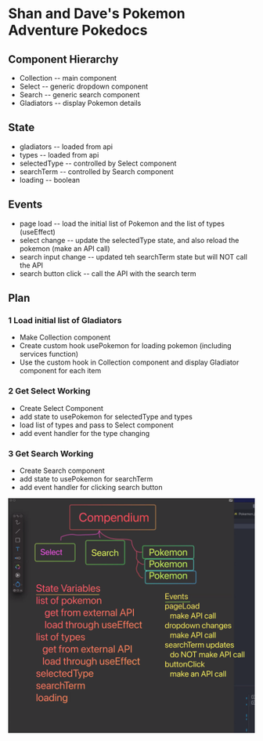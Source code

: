 # Shan and Dave's Pokemon Adventure Pokedocs

## Component Hierarchy

- Collection -- main component
- Select -- generic dropdown component
- Search -- generic search component
- Gladiators -- display Pokemon details

## State

- gladiators -- loaded from api
- types -- loaded from api
- selectedType -- controlled by Select component
- searchTerm -- controlled by Search component
- loading -- boolean

## Events

- page load -- load the initial list of Pokemon and the list of types (useEffect)
- select change -- update the selectedType state, and also reload the pokemon (make an API call)
- search input change -- updated teh searchTerm state but will NOT call the API
- search button click -- call the API with the search term

## Plan

### 1 Load initial list of Gladiators

- Make Collection component
- Create custom hook usePokemon for loading pokemon (including services function)
- Use the custom hook in Collection component and display Gladiator component for each item

### 2 Get Select Working

- Create Select Component
- add state to usePokemon for selectedType and types
- load list of types and pass to Select component
- add event handler for the type changing

### 3 Get Search Working

- Create Search component
- add state to usePokemon for searchTerm
- add event handler for clicking search button

![Planning docs image](./public/Planning2.png)
